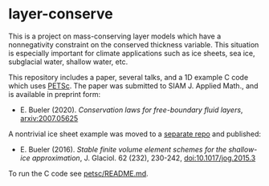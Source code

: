 layer-conserve
==============

This is a project on mass-conserving layer models which have a nonnegativity constraint on the conserved thickness variable.  This situation is especially important for climate applications such as ice sheets, sea ice, subglacial water, shallow water, etc.

This repository includes a paper, several talks, and a 1D example C code which uses [PETSc](http://www.mcs.anl.gov/petsc/).  The paper was submitted to SIAM J. Applied Math., and is available in preprint form:

  * E. Bueler (2020). _Conservation laws for free-boundary fluid layers_, [arxiv:2007.05625](https://arxiv.org/abs/2007.05625)

A nontrivial ice sheet example was moved to a [separate repo](https://github.com/bueler/sia-fve) and published:

  * E. Bueler (2016).  _Stable finite volume element schemes for the shallow-ice approximation_, J. Glaciol. 62 (232), 230-242, [doi:10.1017/jog.2015.3](http://dx.doi.org/10.1017/jog.2015.3)

To run the C code see [petsc/README.md](petsc/README.md).